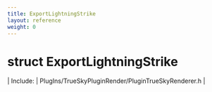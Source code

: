 ```yaml
---
title: ExportLightningStrike
layout: reference
weight: 0
---
```

struct ExportLightningStrike
===

| Include: | PlugIns/TrueSkyPluginRender/PluginTrueSkyRenderer.h |

  




